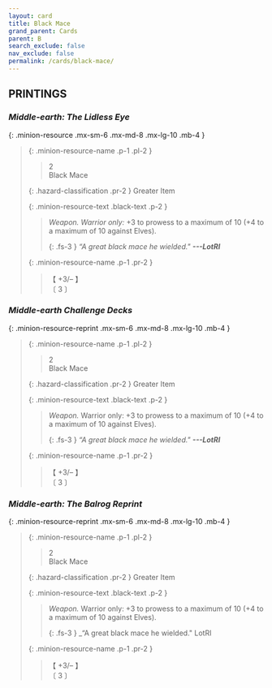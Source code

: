 ```yaml
---
layout: card
title: Black Mace
grand_parent: Cards
parent: B
search_exclude: false
nav_exclude: false
permalink: /cards/black-mace/
---
```


## PRINTINGS


### _Middle-earth: The Lidless Eye_

{: .minion-resource .mx-sm-6 .mx-md-8 .mx-lg-10 .mb-4 }
> {: .minion-resource-name .p-1 .pl-2 }
> > <div class="hazard-mp">2</div>
> > <div class="card-name">Black Mace</div>
>
> {: .hazard-classification .pr-2 }
> Greater Item
>
> {: .minion-resource-text .black-text .p-2 }
> > _Weapon._ _Warrior only:_ +3 to prowess to a maximum of 10 (+4 to a maximum of 10 against Elves). 
> > 
> > {: .fs-3 } 
> > _“A great black mace he wielded."_ ***---&#65279;LotRI***
> 
> {: .minion-resource-name .p-1 .pr-2 }
> > <div class="card-shield">【 +3/&ndash; 】</div>
> > <div class="card-corruption-white">〔 3 〕</div>

### _Middle-earth Challenge Decks_

{: .minion-resource-reprint .mx-sm-6 .mx-md-8 .mx-lg-10 .mb-4 }
> {: .minion-resource-name .p-1 .pl-2 }
> > <div class="hazard-mp">2</div>
> > <div class="card-name">Black Mace</div>
>
> {: .hazard-classification .pr-2 }
> Greater Item
>
> {: .minion-resource-text .black-text .p-2 }
> > _Weapon._ Warrior only: +3 to prowess to a maximum of 10 (+4 to a maximum of 10 against Elves). 
> > 
> > {: .fs-3 } 
> > _“A great black mace he wielded."_ ***---&#65279;LotRI***
> 
> {: .minion-resource-name .p-1 .pr-2 }
> > <div class="card-shield">【 +3/&ndash; 】</div>
> > <div class="card-corruption-white">〔 3 〕</div>

### _Middle-earth: The Balrog Reprint_

{: .minion-resource-reprint .mx-sm-6 .mx-md-8 .mx-lg-10 .mb-4 }
> {: .minion-resource-name .p-1 .pl-2 }
> > <div class="hazard-mp">2</div>
> > <div class="card-name">Black Mace</div>
>
> {: .hazard-classification .pr-2 }
> Greater Item
>
> {: .minion-resource-text .black-text .p-2 }
> > _Weapon._ Warrior only: +3 to prowess to a maximum of 10 (+4 to a maximum of 10 against Elves). 
> > 
> > {: .fs-3 } 
> > _“A great black mace he wielded." LotRI 
> 
> {: .minion-resource-name .p-1 .pr-2 }
> > <div class="card-shield">【 +3/&ndash; 】</div>
> > <div class="card-corruption-white">〔 3 〕</div>
